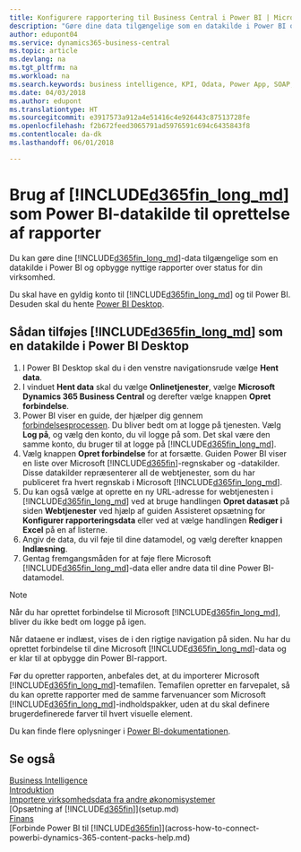 ```yaml
---
title: Konfigurere rapportering til Business Central i Power BI | Microsoft Docs
description: "Gøre dine data tilgængelige som en datakilde i Power BI og opbygge nyttige rapporter over status for din virksomhed."
author: edupont04
ms.service: dynamics365-business-central
ms.topic: article
ms.devlang: na
ms.tgt_pltfrm: na
ms.workload: na
ms.search.keywords: business intelligence, KPI, Odata, Power App, SOAP, analysis
ms.date: 04/03/2018
ms.author: edupont
ms.translationtype: HT
ms.sourcegitcommit: e3917573a912a4e51416c4e926443c87513728fe
ms.openlocfilehash: f2b672feed3065791ad5976591c694c6435843f8
ms.contentlocale: da-dk
ms.lasthandoff: 06/01/2018

---
```

# <a name="using-included365finlongmdincludesd365finlongmdmd-as-power-bi-data-source-for-building-reports"></a>Brug af [!INCLUDE[d365fin_long_md](includes/d365fin_long_md.md)] som Power BI-datakilde til oprettelse af rapporter
Du kan gøre dine [!INCLUDE[d365fin_long_md](includes/d365fin_long_md.md)]-data tilgængelige som en datakilde i Power BI og opbygge nyttige rapporter over status for din virksomhed.  

Du skal have en gyldig konto til [!INCLUDE[d365fin_long_md](includes/d365fin_long_md.md)] og til Power BI. Desuden skal du hente [Power BI Desktop](https://powerbi.microsoft.com/en-us/desktop/).  

## <a name="to-add-included365finlongmdincludesd365finlongmdmd-as-a-data-source-in-power-bi-desktop"></a>Sådan tilføjes [!INCLUDE[d365fin_long_md](includes/d365fin_long_md.md)] som en datakilde i Power BI Desktop
1. I Power BI Desktop skal du i den venstre navigationsrude vælge **Hent data**.
2. I vinduet **Hent data** skal du vælge **Onlinetjenester**, vælge **Microsoft Dynamics 365 Business Central** og derefter vælge knappen **Opret forbindelse**.
3. Power BI viser en guide, der hjælper dig gennem [forbindelsesprocessen](across-how-to-connect-powerbi-dynamics-365-content-packs-help.md). Du bliver bedt om at logge på tjenesten. Vælg **Log på**, og vælg den konto, du vil logge på som. Det skal være den samme konto, du bruger til at logge på [!INCLUDE[d365fin_long_md](includes/d365fin_long_md.md)].
4. Vælg knappen **Opret forbindelse** for at forsætte. Guiden Power BI viser en liste over Microsoft [!INCLUDE[d365fin](includes/d365fin_md.md)]-regnskaber og -datakilder. Disse datakilder repræsenterer all de webtjenester, som du har publiceret fra hvert regnskab i Microsoft [!INCLUDE[d365fin_long_md](includes/d365fin_long_md.md)].
5. Du kan også vælge at oprette en ny URL-adresse for webtjenesten i [!INCLUDE[d365fin_long_md](includes/d365fin_long_md.md)] ved at bruge handlingen **Opret datasæt** på siden **Webtjenester** ved hjælp af guiden Assisteret opsætning for **Konfigurer rapporteringsdata** eller ved at vælge handlingen **Rediger i Excel** på en af listerne.
6. Angiv de data, du vil føje til dine datamodel, og vælg derefter knappen **Indlæsning**.
7. Gentag fremgangsmåden for at føje flere Microsoft [!INCLUDE[d365fin_long_md](includes/d365fin_long_md.md)]-data eller andre data til dine Power BI-datamodel.

> [!NOTE]  
> Når du har oprettet forbindelse til Microsoft [!INCLUDE[d365fin_long_md](includes/d365fin_long_md.md)], bliver du ikke bedt om logge på igen.

Når dataene er indlæst, vises de i den rigtige navigation på siden. Nu har du oprettet forbindelse til dine Microsoft [!INCLUDE[d365fin_long_md](includes/d365fin_long_md.md)]-data og er klar til at opbygge din Power BI-rapport. 

Før du opretter rapporten, anbefales det, at du importerer Microsoft [!INCLUDE[d365fin_long_md](includes/d365fin_long_md.md)]-temafilen.  Temafilen opretter en farvepalet, så du kan oprette rapporter med de samme farvenuancer som Microsoft [!INCLUDE[d365fin_long_md](includes/d365fin_long_md.md)]-indholdspakker, uden at du skal definere brugerdefinerede farver til hvert visuelle element.

Du kan finde flere oplysninger i [Power BI-dokumentationen](https://powerbi.microsoft.com/documentation/powerbi-landing-page/).

## <a name="see-also"></a>Se også
[Business Intelligence](bi.md)  
[Introduktion](product-get-started.md)  
[Importere virksomhedsdata fra andre økonomisystemer](across-import-data-configuration-packages.md)  
[Opsætning af [!INCLUDE[d365fin](includes/d365fin_md.md)]](setup.md)   
[Finans](finance.md)  
[Forbinde Power BI til [!INCLUDE[d365fin](includes/d365fin_md.md)]](across-how-to-connect-powerbi-dynamics-365-content-packs-help.md)  

